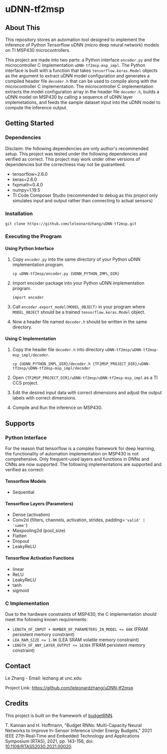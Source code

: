 # uDNN-tf2msp
## About This
This repository stores an automation tool designed to implement the inference of Python Tensorflow uDNN (micro deep neural network) models on TI MSP430 microcontrollers.

This project are made into two parts: a Python interface `encoder.py` and the microcontroller C implementation `uDNN-tf2msp-msp_impl`. The Python interface is built with a function that takes `tensorflow.keras.Model` objects as the argument to extract uDNN model configuration and generates a compiled header file `decoder.h` that can be used to compile along with the microcontroller C implementation. The microcontroller C implementation extracts the model configuration array in the header file `decoder.h`, builds a uDNN model on MSP430 by calling a sequence of uDNN layer implemetations, and feeds the sample dataset input into the uDNN model to compute the inference output.

## Getting Started
### Dependencies
Disclaim: the following dependencies are only author's recommended setup. This project was tested under the following dependencies and verified as correct. This project may work under other versions of dependencies but the correctness may not be guaranteed.

+ tensorflow=2.6.0
+ keras=2.6.0
+ fxpmath=0.4.0
+ numpy=1.19.5
+ TI Code Composer Studio (recommended to debug as this project only simulates input and output rather than connecting to actual sensors)
### Installation
`git clone https://github.com/leleonardzhang/uDNN-tf2msp.git`
### Executing the Program
#### Using Python Interface
1. Copy `encoder.py` into the same directory of your Python uDNN implementation program.

    `cp uDNN-tf2msp/encoder.py {UDNN_PYTHON_IMPL_DIR}`
2. Import encoder package into your Python uDNN implementation program.

    `import encoder`
3. Call `encoder.export_model(MODEL_OBJECT)` in your program where `MODEL_OBJECT` should be a trained `tensorflow.keras.Model` object.
4. Now a header file named `decoder.h` should be written in the same directory.
#### Using C Implementation
1. Copy the header file `decoder.h` into directory `uDNN-tf2msp/uDNN-tf2msp-msp_impl/decoder`.

    `cp {UDNN_PYTHON_IMPL_DIR}/decoder.h {TF2MSP_PROJECT_DIR}/uDNN-tf2msp/uDNN-tf2msp-msp_impl/decoder`
2. Open `{TF2MSP_PROJECT_DIR}/uDNN-tf2msp/uDNN-tf2msp-msp_impl` as a TI CCS project.
3. Edit the desired input data with correct dimensions and adjust the output labels with correct dimensions.
4. Compile and Run the inference on MSP430.

## Supports
### Python Interface
For the reason that tensorflow is a complex framework for deep learning, the functionality of automation implementation on MSP430 is not comprehensive. Only frequent-used layers and functions in DNNs and CNNs are now supported. The following implementations are supported and verified as correct:
#### Tensorflow Models
+ Sequential
#### Tensorflow Layers (Parameters)
+ Dense (activation)
+ Conv2d (filters, channels, activation, strides, padding=`'valid' | 'same'`)
+ Maxpooling2d (pool_size)
+ Flatten
+ Dropout
+ LeakyReLU
#### Tensorflow Activation Functions
+ linear
+ ReLU
+ LeakyReLU
+ tanh
+ sigmoid
### C Implementation
Due to the hardware constraints of MSP430, the C implementation should meet the following known requirements:
+ `LENGTH_OF_INPUT + NUMBER_OF_PARAMETERS_IN_MODEL <= 68K` (FRAM persistent memory constraint)
+ `LEA_RAM_SIZE <= 1.8K` (LEA SRAM volatile memory constraint)
+ `LENGTH_OF_ANY_LAYER_OUTPUT <= 16384` (FRAM persistent memory constraint)

## Contact
Le Zhang - Email: lezhang at unc.edu

Project Link: https://github.com/leleonardzhang/uDNN-tf2msp

## Credits
This project is built on the framework of <a href="https://github.com/tejaskannan/budget-rnn">budgetRNN</a>.

T. Kannan and H. Hoffmann, "Budget RNNs: Multi-Capacity Neural Networks to Improve In-Sensor Inference Under Energy Budgets," 2021 IEEE 27th Real-Time and Embedded Technology and Applications Symposium (RTAS), 2021, pp. 143-156, doi: <a href="https://doi.org/10.1109/RTAS52030.2021.00020">10.1109/RTAS52030.2021.00020</a>.
